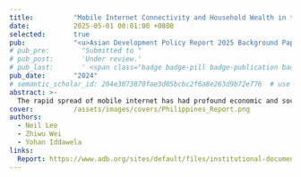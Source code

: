 ```yaml
---
title:          "Mobile Internet Connectivity and Household Wealth in the Philippines (Policy Report)"
date:           2025-05-01 00:01:00 +0800
selected:       true
pub:            "<u>Asian Development Policy Report 2025 Background Paper</u>, (May 2025)"
# pub_pre:        "Submitted to "
# pub_post:       'Under review.'
# pub_last:       ' <span class="badge badge-pill badge-publication badge-success">Spotlight</span>'
pub_date:       "2024"
# semantic_scholar_id: 204e3073870fae3d05bcbc2f6a8e263d9b72e776  # use this to retrieve citation count
abstract: >-
  The rapid spread of mobile internet has had profound economic and social consequences. In this context, understanding how policymakers can improve the economic impact of internet access is an important exercise. In this paper, we seek to understand the conditions under which mobile internet access impacts household wealth in the Philippines. In doing so, we examine factors including the urban/rural divide and the role of education in realizing the returns from better internet connectivity. We adopt an instrumental variable approach using distance to submarine cable landing points as an instrument for mobile internet access. Additionally, we exploit the staggered rollout of 0.27 million geocoded cell towers across the Philippines. Our findings show that mobile internet access significantly increases household wealth, particularly in rural areas and among less-educated households. However, proximity to cell towers appears important for internet quality, with diminished connectivity in regions farther from submarine cable landing points, which may exacerbate regional disparities. Additionally, while internet access boosts employment opportunities for secondary earners, it does not significantly impact overall female employment, which may result from structural barriers. These results suggest the need for policymakers to expand mobile internet coverage in underserved areas and to complement these investments with initiatives to improve internet quality, digital literacy, and access to educational resources. Addressing structural barriers, particularly for women and lower-income households, may also be important for ensuring equitable economic development through internet access.
cover:          /assets/images/covers/Philippines_Report.png
authors:
  - Neil Lee
  - Zhiwu Wei
  - Yohan Iddawela
links:
  Report: https://www.adb.org/sites/default/files/institutional-document/1052731/adpr2025bp-mobile-internet-connectivity-philippines.pdf
---
```

